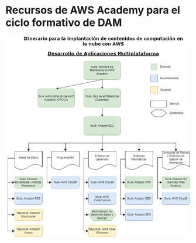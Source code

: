Recursos de AWS Academy para el ciclo formativo de DAM
======================================================

<p align="center">
  <img src="roadmap.png">
</p>




